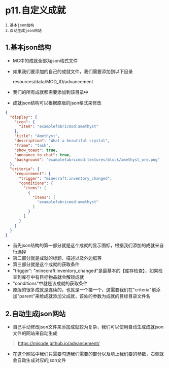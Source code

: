 # p11.自定义成就

    1.基本json结构
    2.自动生成json网站

## 1.基本json结构
- MC中的成就全部为json格式文件
- 如果我们要添加的自己的成就文件，我们需要添加到以下目录


    resources/data/MOD_ID/advancement


- 我们的所有成就都需要添加到该目录中
- 成就json结构可以根据原版的json格式来修改
```json
{
  "display": {
    "icon": {
      "item": "examplefabricmod:amethyst"
    },
    "title": "Amethyst",
    "description": "What a beautiful crystal",
    "frame": "task",
    "show_toast": true,
    "announce_to_chat": true,
    "background": "examplefabricmod:textures/block/amethyst_ore.png"
  },
  "criteria": {
    "requirement": {
      "trigger": "minecraft:inventory_changed",
      "conditions": {
        "items": [
          {
            "items": [
              "examplefabricmod:amethyst"
            ]
          }
        ]
      }
    }
  }
}
```
- 首先json结构的第一部分就是这个成就的显示图标，根据我们添加的成就来自行选择
- 第二部分就是成就的标题、描述以及外边框等
- 第三部分就是这个成就的获取条件
- "trigger": "minecraft:inventory_changed"是最基本的【库存检查】，如果检查到库存中有目标物品就会解锁成就
- "conditions"中就是该成就的获取条件
- 原版的很多成就是连续的，也就是一个接一个，这需要我们在"criteria"前添加"parent"来给成就添加父成就，该处的参数为成就的目标目录文件名


## 2.自动生成json网站
- 自己手动修改json文件来添加成就较为复杂，我们可以使用自动生成成就json文件的网站来自动生成
>https://misode.github.io/advancement/
- 在这个网站中我们只需要勾选我们需要的部分以及填上我们要的参数，右侧就会自动生成对应的json文件

